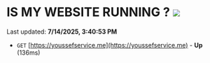 # IS MY WEBSITE RUNNING ? [![](https://img.shields.io/static/v1?label=Sponsor&message=%E2%9D%A4&logo=GitHub&color=%23fe8e86)](https://github.com/sponsors/Youssef-Lehmam)

Last updated: **7/14/2025, 3:40:53 PM**

- `GET` [https://youssefservice.me](https://youssefservice.me) - **Up** (136ms)
